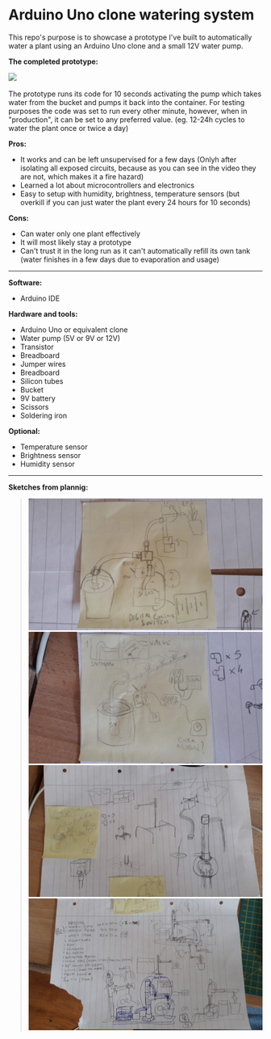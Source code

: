 # Arduino Uno clone watering system

This repo's purpose is to showcase a prototype I've built to automatically water a plant using an Arduino Uno clone and a small 12V water pump.

**The completed prototype:**

![](https://media.giphy.com/media/dZXA61X1MG99LhhaA6/giphy-downsized-large.gif)

The prototype runs its code for 10 seconds activating the pump which takes water from the bucket and pumps it back into the container. For testing purposes the code was set to run every other minute, however, when in "production", it can be set to any preferred value. (eg. 12-24h cycles to water the plant once or twice a day)

**Pros:**

- It works and can be left unsupervised for a few days (Onlyh after isolating all exposed circuits, because as you can see in the video they are not, which makes it a fire hazard)
- Learned a lot about microcontrollers and electronics
- Easy to setup with humidity, brightness, temperature sensors (but overkill if you can just water the plant every 24 hours for 10 seconds)

**Cons:**

- Can water only one plant effectively
- It will most likely stay a prototype
- Can't trust it in the long run as it can't automatically refill its own tank (water finishes in a few days due to evaporation and usage)

__________________________________________________________________________________________________________

**Software:**
* Arduino IDE

**Hardware and tools:**
* Arduino Uno or equivalent clone
* Water pump (5V or 9V or 12V)
* Transistor
* Breadboard
* Jumper wires
* Breadboard
* Silicon tubes
* Bucket
* 9V battery
* Scissors
* Soldering iron

**Optional:**
* Temperature sensor
* Brightness sensor
* Humidity sensor

__________________________________________________________________________________________________________

**Sketches from plannig:**

> ![Sketch 0](https://github.com/PG-8/arduino-watering-system/blob/master/Sketch0.jpg)
> ![Sketch 1](https://github.com/PG-8/arduino-watering-system/blob/master/Sketch1.jpg)
> ![Sketch 2](https://github.com/PG-8/arduino-watering-system/blob/master/Sketch2.jpg)
> ![Sketch 3](https://github.com/PG-8/arduino-watering-system/blob/master/Sketch3.jpg)
